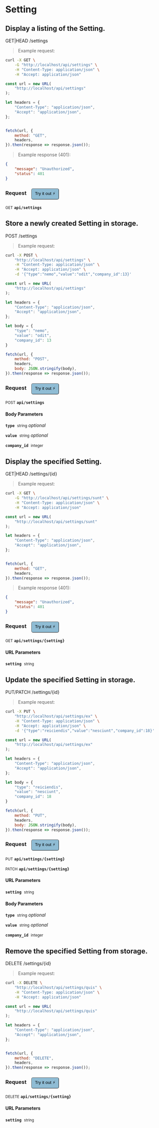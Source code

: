 # Setting


## Display a listing of the Setting.


GET|HEAD /settings

> Example request:

```bash
curl -X GET \
    -G "http://localhost/api/settings" \
    -H "Content-Type: application/json" \
    -H "Accept: application/json"
```

```javascript
const url = new URL(
    "http://localhost/api/settings"
);

let headers = {
    "Content-Type": "application/json",
    "Accept": "application/json",
};


fetch(url, {
    method: "GET",
    headers,
}).then(response => response.json());
```


> Example response (401):

```json
{
    "message": "Unauthorized",
    "status": 401
}
```
<div id="execution-results-GETapi-settings" hidden>
    <blockquote>Received response<span id="execution-response-status-GETapi-settings"></span>:</blockquote>
    <pre class="json"><code id="execution-response-content-GETapi-settings"></code></pre>
</div>
<div id="execution-error-GETapi-settings" hidden>
    <blockquote>Request failed with error:</blockquote>
    <pre><code id="execution-error-message-GETapi-settings"></code></pre>
</div>
<form id="form-GETapi-settings" data-method="GET" data-path="api/settings" data-authed="0" data-hasfiles="0" data-headers='{"Content-Type":"application\/json","Accept":"application\/json"}' onsubmit="event.preventDefault(); executeTryOut('GETapi-settings', this);">
<h3>
    Request&nbsp;&nbsp;&nbsp;
        <button type="button" style="background-color: #8fbcd4; padding: 5px 10px; border-radius: 5px; border-width: thin;" id="btn-tryout-GETapi-settings" onclick="tryItOut('GETapi-settings');">Try it out ⚡</button>
    <button type="button" style="background-color: #c97a7e; padding: 5px 10px; border-radius: 5px; border-width: thin;" id="btn-canceltryout-GETapi-settings" onclick="cancelTryOut('GETapi-settings');" hidden>Cancel</button>&nbsp;&nbsp;
    <button type="submit" style="background-color: #6ac174; padding: 5px 10px; border-radius: 5px; border-width: thin;" id="btn-executetryout-GETapi-settings" hidden>Send Request 💥</button>
    </h3>
<p>
<small class="badge badge-green">GET</small>
 <b><code>api/settings</code></b>
</p>
</form>


## Store a newly created Setting in storage.


POST /settings

> Example request:

```bash
curl -X POST \
    "http://localhost/api/settings" \
    -H "Content-Type: application/json" \
    -H "Accept: application/json" \
    -d '{"type":"nemo","value":"odit","company_id":13}'

```

```javascript
const url = new URL(
    "http://localhost/api/settings"
);

let headers = {
    "Content-Type": "application/json",
    "Accept": "application/json",
};

let body = {
    "type": "nemo",
    "value": "odit",
    "company_id": 13
}

fetch(url, {
    method: "POST",
    headers,
    body: JSON.stringify(body),
}).then(response => response.json());
```


<div id="execution-results-POSTapi-settings" hidden>
    <blockquote>Received response<span id="execution-response-status-POSTapi-settings"></span>:</blockquote>
    <pre class="json"><code id="execution-response-content-POSTapi-settings"></code></pre>
</div>
<div id="execution-error-POSTapi-settings" hidden>
    <blockquote>Request failed with error:</blockquote>
    <pre><code id="execution-error-message-POSTapi-settings"></code></pre>
</div>
<form id="form-POSTapi-settings" data-method="POST" data-path="api/settings" data-authed="0" data-hasfiles="0" data-headers='{"Content-Type":"application\/json","Accept":"application\/json"}' onsubmit="event.preventDefault(); executeTryOut('POSTapi-settings', this);">
<h3>
    Request&nbsp;&nbsp;&nbsp;
        <button type="button" style="background-color: #8fbcd4; padding: 5px 10px; border-radius: 5px; border-width: thin;" id="btn-tryout-POSTapi-settings" onclick="tryItOut('POSTapi-settings');">Try it out ⚡</button>
    <button type="button" style="background-color: #c97a7e; padding: 5px 10px; border-radius: 5px; border-width: thin;" id="btn-canceltryout-POSTapi-settings" onclick="cancelTryOut('POSTapi-settings');" hidden>Cancel</button>&nbsp;&nbsp;
    <button type="submit" style="background-color: #6ac174; padding: 5px 10px; border-radius: 5px; border-width: thin;" id="btn-executetryout-POSTapi-settings" hidden>Send Request 💥</button>
    </h3>
<p>
<small class="badge badge-black">POST</small>
 <b><code>api/settings</code></b>
</p>
<h4 class="fancy-heading-panel"><b>Body Parameters</b></h4>
<p>
<b><code>type</code></b>&nbsp;&nbsp;<small>string</small>     <i>optional</i> &nbsp;
<input type="text" name="type" data-endpoint="POSTapi-settings" data-component="body"  hidden>
<br>
</p>
<p>
<b><code>value</code></b>&nbsp;&nbsp;<small>string</small>     <i>optional</i> &nbsp;
<input type="text" name="value" data-endpoint="POSTapi-settings" data-component="body"  hidden>
<br>
</p>
<p>
<b><code>company_id</code></b>&nbsp;&nbsp;<small>integer</small>  &nbsp;
<input type="number" name="company_id" data-endpoint="POSTapi-settings" data-component="body" required  hidden>
<br>
</p>

</form>


## Display the specified Setting.


GET|HEAD /settings/{id}

> Example request:

```bash
curl -X GET \
    -G "http://localhost/api/settings/sunt" \
    -H "Content-Type: application/json" \
    -H "Accept: application/json"
```

```javascript
const url = new URL(
    "http://localhost/api/settings/sunt"
);

let headers = {
    "Content-Type": "application/json",
    "Accept": "application/json",
};


fetch(url, {
    method: "GET",
    headers,
}).then(response => response.json());
```


> Example response (401):

```json
{
    "message": "Unauthorized",
    "status": 401
}
```
<div id="execution-results-GETapi-settings--setting-" hidden>
    <blockquote>Received response<span id="execution-response-status-GETapi-settings--setting-"></span>:</blockquote>
    <pre class="json"><code id="execution-response-content-GETapi-settings--setting-"></code></pre>
</div>
<div id="execution-error-GETapi-settings--setting-" hidden>
    <blockquote>Request failed with error:</blockquote>
    <pre><code id="execution-error-message-GETapi-settings--setting-"></code></pre>
</div>
<form id="form-GETapi-settings--setting-" data-method="GET" data-path="api/settings/{setting}" data-authed="0" data-hasfiles="0" data-headers='{"Content-Type":"application\/json","Accept":"application\/json"}' onsubmit="event.preventDefault(); executeTryOut('GETapi-settings--setting-', this);">
<h3>
    Request&nbsp;&nbsp;&nbsp;
        <button type="button" style="background-color: #8fbcd4; padding: 5px 10px; border-radius: 5px; border-width: thin;" id="btn-tryout-GETapi-settings--setting-" onclick="tryItOut('GETapi-settings--setting-');">Try it out ⚡</button>
    <button type="button" style="background-color: #c97a7e; padding: 5px 10px; border-radius: 5px; border-width: thin;" id="btn-canceltryout-GETapi-settings--setting-" onclick="cancelTryOut('GETapi-settings--setting-');" hidden>Cancel</button>&nbsp;&nbsp;
    <button type="submit" style="background-color: #6ac174; padding: 5px 10px; border-radius: 5px; border-width: thin;" id="btn-executetryout-GETapi-settings--setting-" hidden>Send Request 💥</button>
    </h3>
<p>
<small class="badge badge-green">GET</small>
 <b><code>api/settings/{setting}</code></b>
</p>
<h4 class="fancy-heading-panel"><b>URL Parameters</b></h4>
<p>
<b><code>setting</code></b>&nbsp;&nbsp;<small>string</small>  &nbsp;
<input type="text" name="setting" data-endpoint="GETapi-settings--setting-" data-component="url" required  hidden>
<br>
</p>
</form>


## Update the specified Setting in storage.


PUT/PATCH /settings/{id}

> Example request:

```bash
curl -X PUT \
    "http://localhost/api/settings/ex" \
    -H "Content-Type: application/json" \
    -H "Accept: application/json" \
    -d '{"type":"reiciendis","value":"nesciunt","company_id":18}'

```

```javascript
const url = new URL(
    "http://localhost/api/settings/ex"
);

let headers = {
    "Content-Type": "application/json",
    "Accept": "application/json",
};

let body = {
    "type": "reiciendis",
    "value": "nesciunt",
    "company_id": 18
}

fetch(url, {
    method: "PUT",
    headers,
    body: JSON.stringify(body),
}).then(response => response.json());
```


<div id="execution-results-PUTapi-settings--setting-" hidden>
    <blockquote>Received response<span id="execution-response-status-PUTapi-settings--setting-"></span>:</blockquote>
    <pre class="json"><code id="execution-response-content-PUTapi-settings--setting-"></code></pre>
</div>
<div id="execution-error-PUTapi-settings--setting-" hidden>
    <blockquote>Request failed with error:</blockquote>
    <pre><code id="execution-error-message-PUTapi-settings--setting-"></code></pre>
</div>
<form id="form-PUTapi-settings--setting-" data-method="PUT" data-path="api/settings/{setting}" data-authed="0" data-hasfiles="0" data-headers='{"Content-Type":"application\/json","Accept":"application\/json"}' onsubmit="event.preventDefault(); executeTryOut('PUTapi-settings--setting-', this);">
<h3>
    Request&nbsp;&nbsp;&nbsp;
        <button type="button" style="background-color: #8fbcd4; padding: 5px 10px; border-radius: 5px; border-width: thin;" id="btn-tryout-PUTapi-settings--setting-" onclick="tryItOut('PUTapi-settings--setting-');">Try it out ⚡</button>
    <button type="button" style="background-color: #c97a7e; padding: 5px 10px; border-radius: 5px; border-width: thin;" id="btn-canceltryout-PUTapi-settings--setting-" onclick="cancelTryOut('PUTapi-settings--setting-');" hidden>Cancel</button>&nbsp;&nbsp;
    <button type="submit" style="background-color: #6ac174; padding: 5px 10px; border-radius: 5px; border-width: thin;" id="btn-executetryout-PUTapi-settings--setting-" hidden>Send Request 💥</button>
    </h3>
<p>
<small class="badge badge-darkblue">PUT</small>
 <b><code>api/settings/{setting}</code></b>
</p>
<p>
<small class="badge badge-purple">PATCH</small>
 <b><code>api/settings/{setting}</code></b>
</p>
<h4 class="fancy-heading-panel"><b>URL Parameters</b></h4>
<p>
<b><code>setting</code></b>&nbsp;&nbsp;<small>string</small>  &nbsp;
<input type="text" name="setting" data-endpoint="PUTapi-settings--setting-" data-component="url" required  hidden>
<br>
</p>
<h4 class="fancy-heading-panel"><b>Body Parameters</b></h4>
<p>
<b><code>type</code></b>&nbsp;&nbsp;<small>string</small>     <i>optional</i> &nbsp;
<input type="text" name="type" data-endpoint="PUTapi-settings--setting-" data-component="body"  hidden>
<br>
</p>
<p>
<b><code>value</code></b>&nbsp;&nbsp;<small>string</small>     <i>optional</i> &nbsp;
<input type="text" name="value" data-endpoint="PUTapi-settings--setting-" data-component="body"  hidden>
<br>
</p>
<p>
<b><code>company_id</code></b>&nbsp;&nbsp;<small>integer</small>  &nbsp;
<input type="number" name="company_id" data-endpoint="PUTapi-settings--setting-" data-component="body" required  hidden>
<br>
</p>

</form>


## Remove the specified Setting from storage.


DELETE /settings/{id}

> Example request:

```bash
curl -X DELETE \
    "http://localhost/api/settings/quis" \
    -H "Content-Type: application/json" \
    -H "Accept: application/json"
```

```javascript
const url = new URL(
    "http://localhost/api/settings/quis"
);

let headers = {
    "Content-Type": "application/json",
    "Accept": "application/json",
};


fetch(url, {
    method: "DELETE",
    headers,
}).then(response => response.json());
```


<div id="execution-results-DELETEapi-settings--setting-" hidden>
    <blockquote>Received response<span id="execution-response-status-DELETEapi-settings--setting-"></span>:</blockquote>
    <pre class="json"><code id="execution-response-content-DELETEapi-settings--setting-"></code></pre>
</div>
<div id="execution-error-DELETEapi-settings--setting-" hidden>
    <blockquote>Request failed with error:</blockquote>
    <pre><code id="execution-error-message-DELETEapi-settings--setting-"></code></pre>
</div>
<form id="form-DELETEapi-settings--setting-" data-method="DELETE" data-path="api/settings/{setting}" data-authed="0" data-hasfiles="0" data-headers='{"Content-Type":"application\/json","Accept":"application\/json"}' onsubmit="event.preventDefault(); executeTryOut('DELETEapi-settings--setting-', this);">
<h3>
    Request&nbsp;&nbsp;&nbsp;
        <button type="button" style="background-color: #8fbcd4; padding: 5px 10px; border-radius: 5px; border-width: thin;" id="btn-tryout-DELETEapi-settings--setting-" onclick="tryItOut('DELETEapi-settings--setting-');">Try it out ⚡</button>
    <button type="button" style="background-color: #c97a7e; padding: 5px 10px; border-radius: 5px; border-width: thin;" id="btn-canceltryout-DELETEapi-settings--setting-" onclick="cancelTryOut('DELETEapi-settings--setting-');" hidden>Cancel</button>&nbsp;&nbsp;
    <button type="submit" style="background-color: #6ac174; padding: 5px 10px; border-radius: 5px; border-width: thin;" id="btn-executetryout-DELETEapi-settings--setting-" hidden>Send Request 💥</button>
    </h3>
<p>
<small class="badge badge-red">DELETE</small>
 <b><code>api/settings/{setting}</code></b>
</p>
<h4 class="fancy-heading-panel"><b>URL Parameters</b></h4>
<p>
<b><code>setting</code></b>&nbsp;&nbsp;<small>string</small>  &nbsp;
<input type="text" name="setting" data-endpoint="DELETEapi-settings--setting-" data-component="url" required  hidden>
<br>
</p>
</form>



